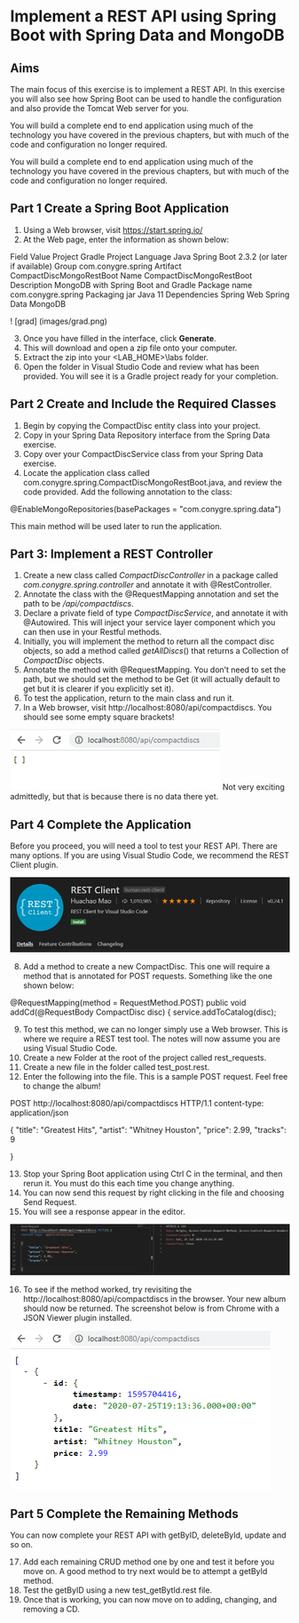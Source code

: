# Implement a REST API using Spring Boot with Spring Data and MongoDB

## Aims

The main focus of this exercise is to implement a REST API. In this exercise you will also see how Spring Boot can be used to handle the configuration and also provide the Tomcat Web server for you. 

You will build a complete end to end application using much of the technology you have covered in the previous chapters, but with much of the code and configuration no longer required.
 
 You will build a complete end to end application using much of the technology you have covered in the previous chapters, but with much of the code and configuration no longer required.

 ## Part 1 Create a Spring Boot Application

 1.	Using a Web browser, visit https://start.spring.io/
2.	At the Web page, enter the information as shown below:
 

Field         	Value
Project	        Gradle Project
Language	    Java
Spring Boot	    2.3.2 (or later if available)
Group	        com.conygre.spring
Artifact	    CompactDiscMongoRestBoot
Name		    CompactDiscMongoRestBoot
Description	    MongoDB with Spring Boot and Gradle
Package name    com.conygre.spring
Packaging	    jar
Java	        11
Dependencies	Spring Web
                Spring Data MongoDB


! [grad] (images/grad.png)

3.	Once you have filled in the interface, click **Generate**.
4.	This will download and open a zip file onto your computer.
5.	Extract the zip into your <LAB_HOME>\labs folder.
6.	Open the folder in Visual Studio Code and review what has been provided. You will see it is a Gradle project ready for your completion.

## Part 2 Create and Include the Required Classes
1.	Begin by copying the CompactDisc entity class into your project.
2.	Copy in your Spring Data Repository interface from the Spring Data exercise.
3.	Copy over your CompactDiscService class from your Spring Data exercise.
4.	Locate the application class called com.conygre.spring.CompactDiscMongoRestBoot.java, and review the code provided. Add the following annotation to the class:

@EnableMongoRepositories(basePackages = "com.conygre.spring.data")

This main method will be used later to run the application.
  
  ## Part 3: Implement a REST Controller

  1.	Create a new class called *CompactDiscController* in a package called *com.conygre.spring.controller* and annotate it with @RestController.
2.	Annotate the class with the @RequestMapping annotation and set the path to be */api/compactdiscs*.
3.	Declare a private field of type *CompactDiscService*, and annotate it with @Autowired. This will inject your service layer component which you can then use in your Restful methods.
4.	Initially, you will implement the method to return all the compact disc objects, so add a method called *getAllDiscs*() that returns a Collection of *CompactDisc* objects.
 5.	Annotate the method with @RequestMapping. You don’t need to set the path, but we should set the method to be Get (it will actually default to get but it is clearer if you explicitly set it).
6.	To test the application, return to the main class and run it. 
7.	In a Web browser, visit http://localhost:8080/api/compactdiscs. You should see some empty square brackets! 

![link](images/link.png) 
Not very exciting admittedly, but that is because there is no data there yet. 

## Part 4 Complete the Application

Before you proceed, you will need a tool to test your REST API.  There are many options. If you are using Visual Studio Code, we recommend the REST Client plugin. 

![restclient](images/restclient.png) 

8.	Add a method to create a new CompactDisc. This one will require a method that is annotated for POST requests. Something like the one shown below:

@RequestMapping(method = RequestMethod.POST)
   public void addCd(@RequestBody CompactDisc disc) {
	service.addToCatalog(disc);
 
 9.	To test this method, we can no longer simply use a Web browser. This is where we require a REST test tool. The notes will now assume you are using Visual Studio Code.  
10.	Create a new Folder at the root of the project called rest_requests.
11.	Create a new file in the folder called test_post.rest.
12.	Enter the following into the file. This is a sample POST request. Feel free to change the album!
 
 POST http://localhost:8080/api/compactdiscs HTTP/1.1
content-type: application/json

{
    "title": "Greatest Hits",
    "artist": "Whitney Houston",
    "price": 2.99,
    "tracks": 9

}

13.	Stop your Spring Boot application using Ctrl C in the terminal, and then rerun it. You must do this each time you change anything. 
14.	You can now send this request by right clicking in the file and choosing Send Request.
15.	You will see a response appear in the editor.

![code](images/code.png)
 
16.	To see if the method worked, try revisiting the http://localhost:8080/api/compactdiscs in the browser. Your new album should now be returned. The screenshot below is from Chrome with a JSON Viewer plugin installed.

![localhost](images/localhost.png)

## Part 5 Complete the Remaining Methods
You can now complete your REST API with getByID, deleteById, update and so on.

17.	Add each remaining CRUD method one by one and test it before you move on. A good method to try next would be to attempt a getById method.
18.	Test the getByID using a new test_getBytId.rest file. 
19.	Once that is working, you can now move on to adding, changing, and removing a CD. 

